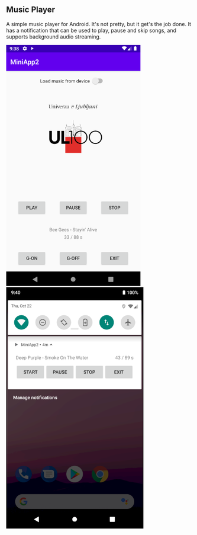 ## Music Player
A simple music player for Android. It's not pretty, but it get's the job done. It has a notification that can be used to play, pause and skip songs, and supports background audio streaming.

![App UI](./presentation/screenshot_main_activity.png)
![App Notification](./presentation/screenshot_notification.png)
